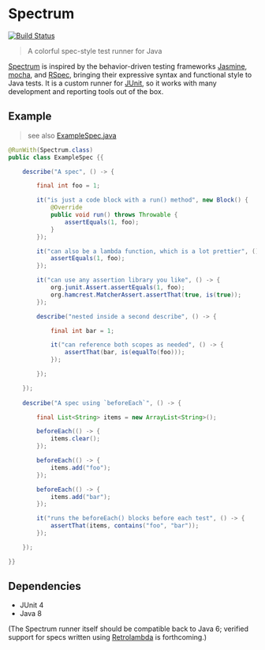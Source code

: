 Spectrum
========

[![Build Status](https://travis-ci.org/greghaskins/spectrum.svg?branch=master)](https://travis-ci.org/greghaskins/spectrum)

> A colorful spec-style test runner for Java

[Spectrum](https://github.com/greghaskins/spectrum) is inspired by the behavior-driven testing frameworks [Jasmine](https://jasmine.github.io/), [mocha](http://mochajs.org/), and [RSpec](http://rspec.info/), bringing their expressive syntax and functional style to Java tests. It is a custom runner for [JUnit](http://junit.org/), so it works with many development and reporting tools out of the box.

## Example

> see also [ExampleSpec.java](src/test/java/specs/ExampleSpec.java)

```java
@RunWith(Spectrum.class)
public class ExampleSpec {{

    describe("A spec", () -> {

        final int foo = 1;

        it("is just a code block with a run() method", new Block() {
            @Override
            public void run() throws Throwable {
                assertEquals(1, foo);
            }
        });

        it("can also be a lambda function, which is a lot prettier", () -> {
            assertEquals(1, foo);
        });

        it("can use any assertion library you like", () -> {
            org.junit.Assert.assertEquals(1, foo);
            org.hamcrest.MatcherAssert.assertThat(true, is(true));
        });

        describe("nested inside a second describe", () -> {

            final int bar = 1;

            it("can reference both scopes as needed", () -> {
                assertThat(bar, is(equalTo(foo)));
            });

        });

    });
    
    describe("A spec using `beforeEach`", () -> {

        final List<String> items = new ArrayList<String>();

        beforeEach(() -> {
            items.clear();
        });

        beforeEach(() -> {
            items.add("foo");
        });

        beforeEach(() -> {
            items.add("bar");
        });

        it("runs the beforeEach() blocks before each test", () -> {
            assertThat(items, contains("foo", "bar"));
        });

    });

}}
```

## Dependencies

 - JUnit 4
 - Java 8

(The Spectrum runner itself should be compatible back to Java 6; verified support for specs written using [Retrolambda](https://github.com/orfjackal/retrolambda) is forthcoming.)
